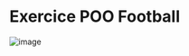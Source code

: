 <h1>Exercice POO Football</h1>

![image](https://github.com/user-attachments/assets/66ccd85e-f01a-49ea-b0e4-8bd61506861e)
